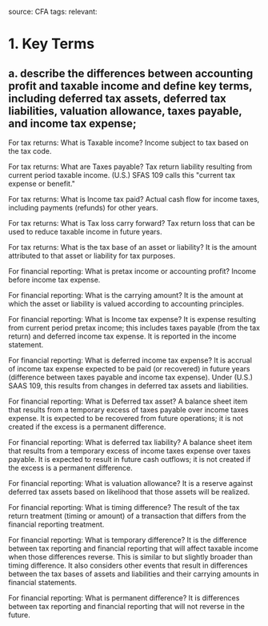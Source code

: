 source: CFA
tags: 
relevant: 

# 1. Key Terms

## a. describe the differences between accounting profit and taxable income and define key terms, including deferred tax assets, deferred tax liabilities, valuation allowance, taxes payable, and income tax expense;

For tax returns: What is Taxable income?
Income subject to tax based on the tax code.

For tax returns: What are Taxes payable?
Tax return liability resulting from current period taxable income. (U.S.) SFAS 109 calls this "current tax expense or benefit."

For tax returns: What is Income tax paid?
Actual cash flow for income taxes, including payments (refunds) for other years.

For tax returns: What is Tax loss carry forward?
Tax return loss that can be used to reduce taxable income in future years.

For tax returns: What is the tax base of an asset or liability?
It is the amount attributed to that asset or liability for tax purposes.

For financial reporting: What is pretax income or accounting profit?
Income before income tax expense.

For financial reporting: What is the carrying amount?
It is the amount at which the asset or liability is valued according to accounting principles.

For financial reporting: What is Income tax expense?
It is expense resulting from current period pretax income; this includes taxes payable (from the tax return) and deferred income tax expense. It is reported in the income statement.

For financial reporting: What is deferred income tax expense?
It is accrual of income tax expense expected to be paid (or recovered) in future years (difference between taxes payable and income tax expense). Under (U.S.) SAAS 109, this results from changes in deferred tax assets and liabilities.

For financial reporting: What is Deferred tax asset?
A balance sheet item that results from a temporary excess of taxes payable over income taxes expense. It is expected to be recovered from future operations; it is not created if the excess is a permanent difference.

For financial reporting: What is deferred tax liability? 
A balance sheet item that results from a temporary excess of income taxes expense over taxes payable. It is expected to result in future cash outflows; it is not created if the excess is a permanent difference.

For financial reporting: What is valuation allowance?
It is a reserve against deferred tax assets based on likelihood that those assets will be realized.

For financial reporting: What is timing difference?
The result of the tax return treatment (timing or amount) of a transaction that differs from the financial reporting treatment.

For financial reporting: What is temporary difference?
It is the difference between tax reporting and financial reporting that will affect taxable income when those differences reverse. This is similar to but slightly broader than timing difference. It also considers other events that result in differences between the tax bases of assets and liabilities and their carrying amounts in financial statements.

For financial reporting: What is permanent difference?
It is differences between tax reporting and financial reporting that will not reverse in the future.
